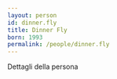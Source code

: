 ```yaml
---
layout: person
id: dinner.fly
title: Dinner Fly
born: 1993
permalink: /people/dinner.fly
---
```


Dettagli della persona 